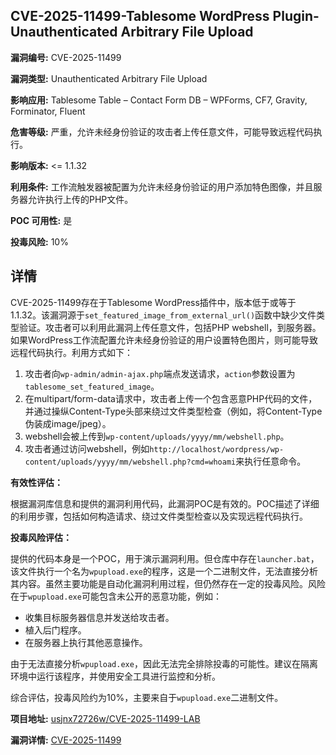 ## CVE-2025-11499-Tablesome WordPress Plugin-Unauthenticated Arbitrary File Upload

**漏洞编号:** CVE-2025-11499

**漏洞类型:** Unauthenticated Arbitrary File Upload

**影响应用:** Tablesome Table – Contact Form DB – WPForms, CF7, Gravity, Forminator, Fluent

**危害等级:** 严重，允许未经身份验证的攻击者上传任意文件，可能导致远程代码执行。

**影响版本:** <= 1.1.32

**利用条件:** 工作流触发器被配置为允许未经身份验证的用户添加特色图像，并且服务器允许执行上传的PHP文件。

**POC 可用性:** 是

**投毒风险:** 10%

## 详情

CVE-2025-11499存在于Tablesome WordPress插件中，版本低于或等于1.1.32。该漏洞源于`set_featured_image_from_external_url()`函数中缺少文件类型验证。攻击者可以利用此漏洞上传任意文件，包括PHP webshell，到服务器。如果WordPress工作流配置允许未经身份验证的用户设置特色图片，则可能导致远程代码执行。利用方式如下：

1.  攻击者向`wp-admin/admin-ajax.php`端点发送请求，`action`参数设置为`tablesome_set_featured_image`。
2.  在multipart/form-data请求中，攻击者上传一个包含恶意PHP代码的文件，并通过操纵Content-Type头部来绕过文件类型检查（例如，将Content-Type伪装成image/jpeg）。
3.  webshell会被上传到`wp-content/uploads/yyyy/mm/webshell.php`。
4.  攻击者通过访问webshell，例如`http://localhost/wordpress/wp-content/uploads/yyyy/mm/webshell.php?cmd=whoami`来执行任意命令。

**有效性评估：**

根据漏洞库信息和提供的漏洞利用代码，此漏洞POC是有效的。POC描述了详细的利用步骤，包括如何构造请求、绕过文件类型检查以及实现远程代码执行。

**投毒风险评估：**

提供的代码本身是一个POC，用于演示漏洞利用。但仓库中存在`launcher.bat`，该文件执行一个名为`wpupload.exe`的程序，这是一个二进制文件，无法直接分析其内容。虽然主要功能是自动化漏洞利用过程，但仍然存在一定的投毒风险。风险在于`wpupload.exe`可能包含未公开的恶意功能，例如：

*   收集目标服务器信息并发送给攻击者。
*   植入后门程序。
*   在服务器上执行其他恶意操作。

由于无法直接分析`wpupload.exe`，因此无法完全排除投毒的可能性。建议在隔离环境中运行该程序，并使用安全工具进行监控和分析。

综合评估，投毒风险约为10%，主要来自于`wpupload.exe`二进制文件。


**项目地址:** [usjnx72726w/CVE-2025-11499-LAB](https://github.com/usjnx72726w/CVE-2025-11499-LAB)

**漏洞详情:** [CVE-2025-11499](https://nvd.nist.gov/vuln/detail/CVE-2025-11499)